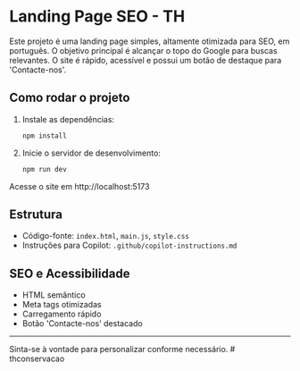 # Landing Page SEO - TH

Este projeto é uma landing page simples, altamente otimizada para SEO, em português. O objetivo principal é alcançar o topo do Google para buscas relevantes. O site é rápido, acessível e possui um botão de destaque para 'Contacte-nos'.

## Como rodar o projeto

1. Instale as dependências:
   ```powershell
   npm install
   ```
2. Inicie o servidor de desenvolvimento:
   ```powershell
   npm run dev
   ```

Acesse o site em http://localhost:5173

## Estrutura
- Código-fonte: `index.html`, `main.js`, `style.css`
- Instruções para Copilot: `.github/copilot-instructions.md`

## SEO e Acessibilidade
- HTML semântico
- Meta tags otimizadas
- Carregamento rápido
- Botão 'Contacte-nos' destacado

---

Sinta-se à vontade para personalizar conforme necessário.
#   t h c o n s e r v a c a o  
 